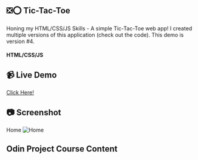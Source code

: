 ## :negative_squared_cross_mark::o: Tic-Tac-Toe
Honing my HTML/CSS/JS Skills - A simple Tic-Tac-Toe web app!
I created multiple versions of this application (check out the code).
This demo is version #4.
#### HTML/CSS/JS

## :video_camera: Live Demo
<a href="https://t-pirozzini.github.io/tic-tac-toe/">Click Here!</a>

## :camera: Screenshot
Home
![Home](https://github.com/T-Pirozzini/tictactoe/blob/main/assets/home.png?raw=true)

## Odin Project Course Content

